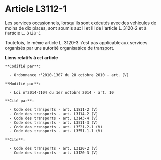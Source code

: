 # Article L3112-1

Les services occasionnels, lorsqu'ils sont exécutés avec des véhicules de moins de dix places, sont soumis aux II et III de
l'article L. 3120-2 et à l'article L. 3120-3. 

Toutefois, le même article L. 3120-3 n'est pas applicable aux services organisés par une autorité organisatrice de transport.

**Liens relatifs à cet article**

	**Codifié par**:

	  - Ordonnance n°2010-1307 du 28 octobre 2010 - art. (V)

	**Modifié par**:

	  - Loi n°2014-1104 du 1er octobre 2014 - art. 10

	**Cité par**:

	  - Code des transports - art. L1811-2 (V)
	  - Code des transports - art. L3114-2 (V)
	  - Code des transports - art. L3143-4 (V)
	  - Code des transports - art. L3511-3 (V)
	  - Code des transports - art. L3521-2-1 (V)
	  - Code des transports - art. L3551-1-1 (V)

	**Cite**:

	  - Code des transports - art. L3120-2 (V)
	  - Code des transports - art. L3120-3 (V)
